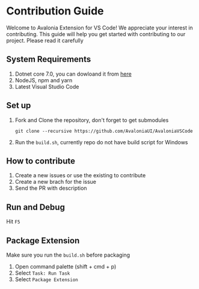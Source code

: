 # Contribution Guide

Welcome to Avalonia Extension for VS Code! We appreciate your interest in contributing. This guide will help you get started with contributing to our project. Please read it carefully

## System Requirements

1. Dotnet core 7.0, you can dowloand it from [here](https://dotnet.microsoft.com/en-us/)
2. NodeJS, npm and yarn
3. Latest Visual Studio Code

## Set up

1. Fork and Clone the repository, don't forget to get submodules

    `git clone --recursive https://github.com/AvaloniaUI/AvaloniaVSCode`
    
2. Run the `build.sh`, currently repo do not have build script for Windows

## How to contribute

1. Create a new issues or use the existing to contribute
2. Create a new brach for the issue
3. Send the PR with description

## Run and Debug

Hit `F5`

## Package Extension

Make sure you run the `build.sh` before packaging

1. Open command palette (shift + cmd + p)
2. Select `Task: Run Task`
3. Select `Package Extension`
